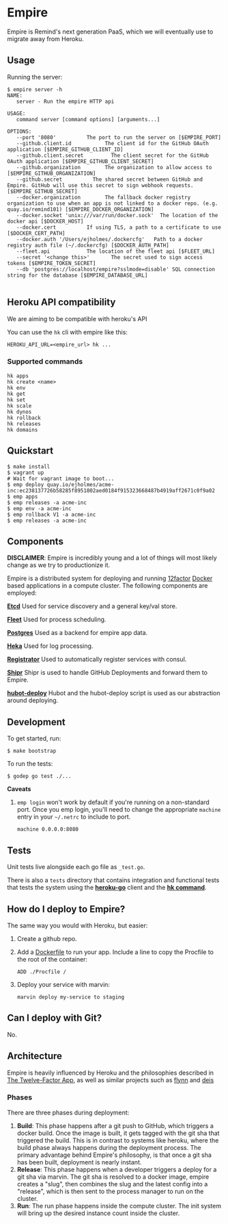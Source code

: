 # Empire

Empire is Remind's next generation PaaS, which we will eventually use to migrate
away from Heroku.

## Usage

Running the server:

```console
$ empire server -h
NAME:
   server - Run the empire HTTP api

USAGE:
   command server [command options] [arguments...]

OPTIONS:
   --port '8080'          The port to run the server on [$EMPIRE_PORT]
   --github.client.id           The client id for the GitHub OAuth application [$EMPIRE_GITHUB_CLIENT_ID]
   --github.client.secret         The client secret for the GitHub OAuth application [$EMPIRE_GITHUB_CLIENT_SECRET]
   --github.organization        The organization to allow access to [$EMPIRE_GITHUB_ORGANIZATION]
   --github.secret          The shared secret between GitHub and Empire. GitHub will use this secret to sign webhook requests. [$EMPIRE_GITHUB_SECRET]
   --docker.organization        The fallback docker registry organization to use when an app is not linked to a docker repo. (e.g. quay.io/remind101) [$EMPIRE_DOCKER_ORGANIZATION]
   --docker.socket 'unix:///var/run/docker.sock'  The location of the docker api [$DOCKER_HOST]
   --docker.cert          If using TLS, a path to a certificate to use [$DOCKER_CERT_PATH]
   --docker.auth '/Users/ejholmes/.dockercfg'   Path to a docker registry auth file (~/.dockercfg) [$DOCKER_AUTH_PATH]
   --fleet.api            The location of the fleet api [$FLEET_URL]
   --secret '<change this>'       The secret used to sign access tokens [$EMPIRE_TOKEN_SECRET]
   --db 'postgres://localhost/empire?sslmode=disable' SQL connection string for the database [$EMPIRE_DATABASE_URL]
   
```

## Heroku API compatibility

We are aiming to be compatible with heroku's API

You can use the `hk` cli with empire like this:

```console
HEROKU_API_URL=<empire_url> hk ...
```

### Supported commands

```console
hk apps
hk create <name>
hk env
hk get
hk set
hk scale
hk dynos
hk rollback
hk releases
hk domains
```

## Quickstart

```console
$ make install
$ vagrant up
# Wait for vagrant image to boot...
$ emp deploy quay.io/ejholmes/acme-inc:ec238137726b58285f8951802aed0184f915323668487b4919aff2671c0f9a02
$ emp apps
$ emp releases -a acme-inc
$ emp env -a acme-inc
$ emp rollback V1 -a acme-inc
$ emp releases -a acme-inc
```

## Components

**DISCLAIMER**: Empire is incredibly young and a lot of things will most likely
change as we try to productionize it.

Empire is a distributed system for deploying and running
[12factor][12factor] [Docker][docker] based
applications in a compute cluster. The following components are employed:

**[Etcd][etcd]** Used for service discovery and a general key/val store.

**[Fleet][fleet]** Used for process scheduling.

**[Postgres][postgres]** Used as a backend for empire app data.

**[Heka][heka]** Used for log processing.

**[Registrator][registrator]** Used to automatically register services with consul.

**[Shipr][shipr]** Shipr is used to handle GitHub Deployments and forward them to Empire.

**[hubot-deploy][hubotdeploy]** Hubot and the hubot-deploy script is used as our abstraction around deploying.

## Development

To get started, run:

```console
$ make bootstrap
```

To run the tests:

```console
$ godep go test ./...
```

**Caveats**

1. `emp login` won't work by default if you're running on a non-standard port.
   Once you emp login, you'll need to change the appropriate `machine` entry in
   your `~/.netrc` to include to port.

   ```
   machine 0.0.0.0:8080
   ```

## Tests

Unit tests live alongside each go file as `_test.go`.

There is also a `tests` directory that contains
integration and functional tests that tests the system
using the
**[heroku-go](https://github.com/bgentry/heroku-go)**
client and the **[hk
command](https://github.com/heroku/hk)**.

## How do I deploy to Empire?

The same way you would with Heroku, but easier:

1. Create a github repo.
2. Add a [Dockerfile](https://docs.docker.com/reference/builder/) to run your app. Include a line to copy the Procfile to the root of the container:

   ```
   ADD ./Procfile /
   ```

3. Deploy your service with marvin:

   ```
   marvin deploy my-service to staging
   ```

## Can I deploy with Git?

No.

## Architecture

Empire is heavily influenced by Heroku and the philosophies described in [The Twelve-Factor App][12factor], as well as similar projects such as [flynn][flynn] and [deis][deis]

### Phases

There are three phases during deployment:

1. **Build**: This phase happens after a git push to GitHub, which triggers a docker build. Once the image is built, it gets tagged with the git sha that triggered the build. This is in contrast to systems like heroku, where the build phase always happens during the deployment process. The primary advantage behind Empire's philosophy, is that once a git sha has been built, deployment is nearly instant.
2. **Release**: This phase happens when a developer triggers a deploy for a git sha via marvin. The git sha is resolved to a docker image, empire creates a "slug", then combines the slug and the latest config into a "release", which is then sent to the process manager to run on the cluster.
3. **Run**: The run phase happens inside the compute cluster. The init system will bring up the desired instance count inside the cluster.

[12factor]: http://12factor.net/
[consul]: https://github.com/hashicorp/consul
[deis]: http://deis.io/
[docker]: https://www.docker.com/
[etcd]: https://github.com/coreos/etcd
[heka]: http://hekad.readthedocs.org/en/v0.9.0/
[fleet]: https://github.com/coreos/fleet
[flynn]: https://flynn.io/
[hubotdeploy]: https://github.com/remidn101/hubot-deploy
[legion]: https://github.com/remind101/legion
[postgres]: http://www.postgresql.org/
[registrator]: https://github.com/progrium/registrator
[shipr]: https://github.com/remidn101/shipr

